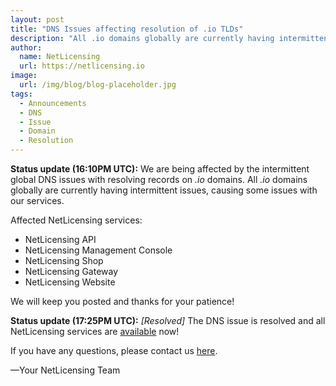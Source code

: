 ```yaml
---
layout: post
title: "DNS Issues affecting resolution of .io TLDs"
description: "All .io domains globally are currently having intermittent issues, causing some issues with our services."
author:
  name: NetLicensing
  url: https://netlicensing.io
image:
  url: /img/blog/blog-placeholder.jpg
tags:
  - Announcements
  - DNS
  - Issue
  - Domain
  - Resolution
---
```


**Status update (16:10PM UTC):** We are being affected by the intermittent global DNS issues with resolving records on *.io* domains.
All *.io* domains globally are currently having intermittent issues, causing some issues with our services.

Affected NetLicensing services:

- NetLicensing API
- NetLicensing Management Console
- NetLicensing Shop
- NetLicensing Gateway
- NetLicensing Website

We will keep you posted and thanks for your patience!

**Status update (17:25PM UTC):** *[Resolved]* The DNS issue is resolved and all NetLicensing services are [available](https://status.netlicensing.io) now!

If you have any questions, please contact us <a href='mailto:netlicensing@labs64.com'>here</a>.

—Your NetLicensing Team
